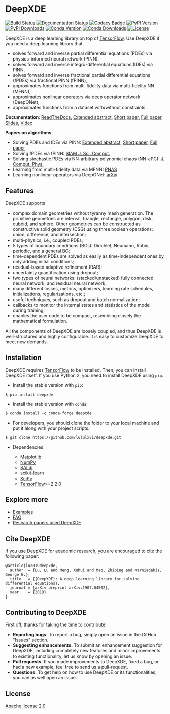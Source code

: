 # DeepXDE

[![Build Status](https://travis-ci.org/lululxvi/deepxde.svg?branch=master)](https://travis-ci.org/lululxvi/deepxde)
[![Documentation Status](https://readthedocs.org/projects/deepxde/badge/?version=latest)](https://deepxde.readthedocs.io/en/latest/?badge=latest)
[![Codacy Badge](https://api.codacy.com/project/badge/Grade/033f58727d674c598558a92da65bf0ed)](https://app.codacy.com/app/lululxvi/deepxde?utm_source=github.com&utm_medium=referral&utm_content=lululxvi/deepxde&utm_campaign=Badge_Grade_Dashboard)
[![PyPI Version](https://badge.fury.io/py/DeepXDE.svg)](https://badge.fury.io/py/DeepXDE)
[![PyPI Downloads](https://pepy.tech/badge/deepxde)](https://pepy.tech/project/deepxde)
[![Conda Version](https://anaconda.org/conda-forge/deepxde/badges/version.svg)](https://anaconda.org/conda-forge/deepxde)
[![Conda Downloads](https://img.shields.io/conda/dn/conda-forge/deepxde.svg)](https://anaconda.org/conda-forge/deepxde)
[![License](https://img.shields.io/badge/license-Apache%202.0-blue.svg)](https://github.com/lululxvi/deepxde/blob/master/LICENSE)

DeepXDE is a deep learning library on top of [TensorFlow](https://www.tensorflow.org/). Use DeepXDE if you need a deep learning library that

- solves forward and inverse partial differential equations (PDEs) via physics-informed neural network (PINN),
- solves forward and inverse integro-differential equations (IDEs) via PINN,
- solves forward and inverse fractional partial differential equations (fPDEs) via fractional PINN (fPINN),
- approximates functions from multi-fidelity data via multi-fidelity NN (MFNN),
- approximates nonlinear operators via deep operator network (DeepONet),
- approximates functions from a dataset with/without constraints.

**Documentation**: [ReadTheDocs](https://deepxde.readthedocs.io/), [Extended abstract](http://ceur-ws.org/Vol-2587/article_14.pdf), [Short paper](https://ml4physicalsciences.github.io/files/NeurIPS_ML4PS_2019_2.pdf), [Full paper](https://arxiv.org/abs/1907.04502), [Slides](https://lululxvi.github.io/files/talks/2020SIAMMDS_MS70.pdf), [Video](https://www.youtube.com/watch?v=Wfgr1pMA9fY&list=PL1e3Jic2_DwwJQ528agJYMEpA0oMaDSA9&index=13)

**Papers on algorithms**

- Solving PDEs and IDEs via PINN: [Extended abstract](http://ceur-ws.org/Vol-2587/article_14.pdf), [Short paper](https://ml4physicalsciences.github.io/files/NeurIPS_ML4PS_2019_2.pdf), [Full paper](https://arxiv.org/abs/1907.04502)
- Solving fPDEs via fPINN: [SIAM J. Sci. Comput.](https://epubs.siam.org/doi/abs/10.1137/18M1229845)
- Solving stochastic PDEs via NN-arbitrary polynomial chaos (NN-aPC): [J. Comput. Phys.](https://www.sciencedirect.com/science/article/pii/S0021999119305340)
- Learning from multi-fidelity data via MFNN: [PNAS](https://www.pnas.org/content/117/13/7052)
- Learning nonlinear operators via DeepONet: [arXiv](https://arxiv.org/abs/1910.03193)

## Features

DeepXDE supports

- complex domain geometries without tyranny mesh generation. The primitive geometries are interval, triangle, rectangle, polygon, disk, cuboid, and sphere. Other geometries can be constructed as constructive solid geometry (CSG) using three boolean operations: union, difference, and intersection;
- multi-physics, i.e., coupled PDEs;
- 5 types of boundary conditions (BCs): Dirichlet, Neumann, Robin, periodic, and a general BC;
- time-dependent PDEs are solved as easily as time-independent ones by only adding initial conditions;
- residual-based adaptive refinement (RAR);
- uncertainty quantification using dropout;
- two types of neural networks: (stacked/unstacked) fully connected neural network, and residual neural network;
- many different losses, metrics, optimizers, learning rate schedules, initializations, regularizations, etc.;
- useful techniques, such as dropout and batch normalization;
- callbacks to monitor the internal states and statistics of the model during training;
- enables the user code to be compact, resembling closely the mathematical formulation.

All the components of DeepXDE are loosely coupled, and thus DeepXDE is well-structured and highly configurable. It is easy to customize DeepXDE to meet new demands.

## Installation

DeepXDE requires [TensorFlow](https://www.tensorflow.org/) to be installed. Then, you can install DeepXDE itself. If you use Python 2, you need to install DeepXDE using `pip`.

- Install the stable version with `pip`:

```
$ pip install deepxde
```

- Install the stable version with `conda`:

```
$ conda install -c conda-forge deepxde
```

- For developers, you should clone the folder to your local machine and put it along with your project scripts.

```
$ git clone https://github.com/lululxvi/deepxde.git
```

- Dependencies

  - [Matplotlib](https://matplotlib.org/)
  - [NumPy](http://www.numpy.org/)
  - [SALib](http://salib.github.io/SALib/)
  - [scikit-learn](https://scikit-learn.org)
  - [SciPy](https://www.scipy.org/)
  - [TensorFlow](https://www.tensorflow.org/)>=2.2.0

## Explore more

- [Examples](https://github.com/lululxvi/deepxde/tree/master/examples)
- [FAQ](https://deepxde.readthedocs.io/en/latest/user/faq.html)
- [Research papers used DeepXDE](https://deepxde.readthedocs.io/en/latest/user/research.html)

## Cite DeepXDE

If you use DeepXDE for academic research, you are encouraged to cite the following paper:

```
@article{lu2019deepxde,
  author  = {Lu, Lu and Meng, Xuhui and Mao, Zhiping and Karniadakis, George E.},
  title   = {{DeepXDE}: A deep learning library for solving differential equations},
  journal = {arXiv preprint arXiv:1907.04502},
  year    = {2019}
}
```

## Contributing to DeepXDE

First off, thanks for taking the time to contribute!

- **Reporting bugs.** To report a bug, simply open an issue in the GitHub "Issues" section.
- **Suggesting enhancements.** To submit an enhancement suggestion for DeepXDE, including completely new features and minor improvements to existing functionality, let us know by opening an issue.
- **Pull requests.** If you made improvements to DeepXDE, fixed a bug, or had a new example, feel free to send us a pull-request.
- **Questions.** To get help on how to use DeepXDE or its functionalities, you can as well open an issue.

## License

[Apache license 2.0](https://github.com/lululxvi/deepxde/blob/master/LICENSE)
